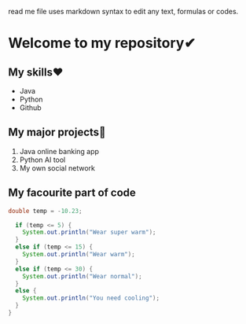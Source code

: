 read me file uses markdown syntax to edit any text, formulas or codes.

# Welcome to my repository✔

## My skills❤
 - Java
 - Python
 - Github
   
## My major projects👀
1. Java online banking app
2. Python AI tool
3. My own social network

## My facourite part of code
```java
double temp = -10.23;

  if (temp <= 5) {
    System.out.println("Wear super warm");
  }
  else if (temp <= 15) {
    System.out.println("Wear warm");
  }
  else if (temp <= 30) {
    System.out.println("Wear normal");
  }
  else {
    System.out.println("You need cooling");
  }
}
```
